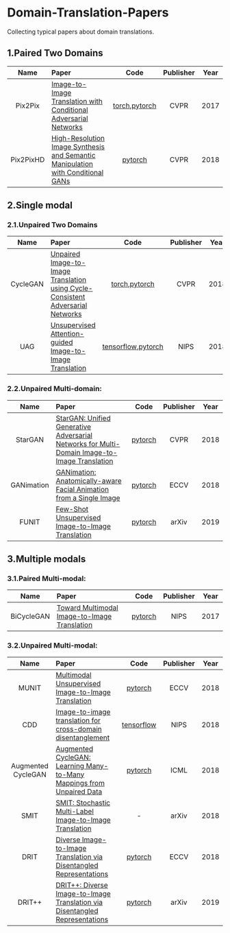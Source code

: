 # Domain-Translation-Papers
Collecting typical papers about domain translations.

## 1.Paired Two Domains

|Name|Paper|Code|Publisher|Year|
|:----:|:-----|:----:|:----:|:----:|
|Pix2Pix|[Image-to-Image Translation with Conditional Adversarial Networks](https://arxiv.org/pdf/1611.07004.pdf)|[torch](https://github.com/phillipi/pix2pix),[pytorch](https://github.com/junyanz/pytorch-CycleGAN-and-pix2pix)|CVPR|2017|
|Pix2PixHD|[High-Resolution Image Synthesis and Semantic Manipulation with Conditional GANs](https://github.com/NVIDIA/pix2pixHD)|[pytorch](https://github.com/NVIDIA/pix2pixHD)|CVPR|2018|

## 2.Single modal

### 2.1.Unpaired Two Domains

|Name|Paper|Code|Publisher|Year|
|:----:|:-----|:----:|:----:|:----:|
|CycleGAN|[Unpaired Image-to-Image Translation using Cycle-Consistent Adversarial Networks](https://arxiv.org/pdf/1703.10593.pdf)|[torch](https://github.com/junyanz/CycleGAN),[pytorch](https://github.com/junyanz/pytorch-CycleGAN-and-pix2pix)|CVPR|2018|
|UAG|[Unsupervised Attention-guided Image-to-Image Translation](https://arxiv.org/pdf/1806.02311.pdf)|[tensorflow](https://github.com/AlamiMejjati/Unsupervised-Attention-guided-Image-to-Image-Translation),[pytorch](https://github.com/yhlleo/uaggan)|NIPS|2018|

### 2.2.Unpaired Multi-domain:

|Name|Paper|Code|Publisher|Year|
|:----:|:-----|:----:|:----:|:----:|
|StarGAN|[StarGAN: Unified Generative Adversarial Networks for Multi-Domain Image-to-Image Translation](https://arxiv.org/pdf/1711.09020.pdf)|[pytorch](https://github.com/yunjey/stargan)|CVPR|2018|
|GANimation|[GANimation: Anatomically-aware Facial Animation from a Single Image](https://arxiv.org/pdf/1807.09251.pdf)|[pytorch](https://github.com/albertpumarola/GANimation)|ECCV|2018|
|FUNIT|[Few-Shot Unsupervised Image-to-Image Translation](https://arxiv.org/pdf/1905.01723.pdf)|[pytorch](https://github.com/NVLabs/FUNIT)|arXiv|2019|

## 3.Multiple modals
   
### 3.1.Paired Multi-modal:
|Name|Paper|Code|Publisher|Year|
|:----:|:-----|:----:|:----:|:----:|
|BiCycleGAN|[Toward Multimodal Image-to-Image Translation](https://arxiv.org/pdf/1711.11586.pdf)|[pytorch](https://github.com/junyanz/BicycleGAN)|NIPS|2017|

### 3.2.Unpaired Multi-modal:
|Name|Paper|Code|Publisher|Year|
|:----:|:-----|:----:|:----:|:----:|
|MUNIT|[Multimodal Unsupervised Image-to-Image Translation](https://arxiv.org/pdf/1804.04732.pdf)|[pytorch](https://github.com/NVlabs/MUNIT)|ECCV|2018|
|CDD|[Image-to-image translation for cross-domain disentanglement](https://arxiv.org/pdf/1805.09730.pdf)|[tensorflow](https://github.com/agonzgarc/cross-domain-disen)|NIPS|2018|
|Augmented CycleGAN|[Augmented CycleGAN: Learning Many-to-Many Mappings from Unpaired Data](https://arxiv.org/pdf/1802.10151.pdf)|[pytorch](https://github.com/aalmah/augmented_cyclegan)|ICML|2018|
|SMIT|[SMIT: Stochastic Multi-Label Image-to-Image Translation](https://arxiv.org/pdf/1812.03704.pdf)|-|arXiv|2018|
|DRIT|[Diverse Image-to-Image Translation via Disentangled Representations](https://arxiv.org/pdf/1808.00948.pdf)|[pytorch](https://github.com/HsinYingLee/DRIT)|ECCV|2018|
|DRIT++|[DRIT++: Diverse Image-to-Image Translation via Disentangled Representations](https://arxiv.org/pdf/1905.01270.pdf)|[pytorch](https://github.com/HsinYingLee/DRIT)|arXiv|2019|
